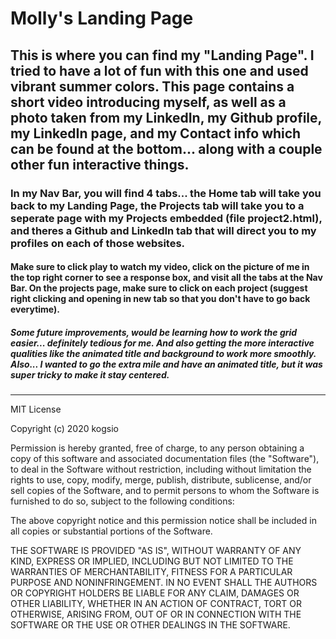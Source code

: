 # Molly's Landing Page

## This is where you can find my "Landing Page". I tried to have a lot of fun with this one and used vibrant summer colors. This page contains a short video introducing myself, as well as a photo taken from my LinkedIn, my Github profile, my LinkedIn page, and my Contact info which can be found at the bottom... along with a couple other fun interactive things.

### In my Nav Bar, you will find 4 tabs... the Home tab will take you back to my Landing Page, the Projects tab will take you to a seperate page with my Projects embedded (file project2.html), and theres a Github and LinkedIn tab that will direct you to my profiles on each of those websites. 

####  Make sure to click play to watch my video, click on the picture of me in the top right corner to see a response box, and visit all the tabs at the Nav Bar. On the projects page, make sure to click on each project (suggest right clicking and opening in new tab so that you don't have to go back everytime).

##### Some future improvements, would be learning how to work the grid easier... definitely tedious for me. And also getting the more interactive qualities like the animated title and background to work more smoothly. Also... I wanted to go the extra mile and have an animated title, but it was super tricky to make it stay centered. 

- - - - - - - - - - - - - - - - - - - - - - - - - - - - - - - - - - - - - - - - 
MIT License

Copyright (c) 2020 kogsio

Permission is hereby granted, free of charge, to any person obtaining a copy
of this software and associated documentation files (the "Software"), to deal
in the Software without restriction, including without limitation the rights
to use, copy, modify, merge, publish, distribute, sublicense, and/or sell
copies of the Software, and to permit persons to whom the Software is
furnished to do so, subject to the following conditions:

The above copyright notice and this permission notice shall be included in all
copies or substantial portions of the Software.

THE SOFTWARE IS PROVIDED "AS IS", WITHOUT WARRANTY OF ANY KIND, EXPRESS OR
IMPLIED, INCLUDING BUT NOT LIMITED TO THE WARRANTIES OF MERCHANTABILITY,
FITNESS FOR A PARTICULAR PURPOSE AND NONINFRINGEMENT. IN NO EVENT SHALL THE
AUTHORS OR COPYRIGHT HOLDERS BE LIABLE FOR ANY CLAIM, DAMAGES OR OTHER
LIABILITY, WHETHER IN AN ACTION OF CONTRACT, TORT OR OTHERWISE, ARISING FROM,
OUT OF OR IN CONNECTION WITH THE SOFTWARE OR THE USE OR OTHER DEALINGS IN THE
SOFTWARE.
